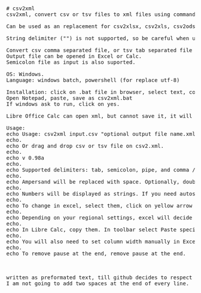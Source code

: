 <pre>
# csv2xml
csv2xml, convert csv or tsv files to xml files using command line, or drag and drop in windows.

Can be used as an replacement for csv2xlsx, csv2xls, csv2ods, csv2fods.

String delimiter ("") is not supported, so be careful when using , as column delimiter.

Convert csv comma separated file, or tsv tab separated file to "Excel XML 2003" spreadsheet file (also known as SpreadsheetML). 
Output file can be opened in Excel or Calc.
Semicolon file as input is also suported.

OS: Windows.
Language: windows batch, powershell (for replace utf-8)

Installation: click on .bat file in browser, select text, copy.
Open Notepad, paste, save as csv2xml.bat 
If windows ask to run, click on yes.

Libre Office Calc can open xml, but cannot save it, it will offer to save in ods or xlsx format.

Usage:
echo Usage: csv2xml input.csv "optional output file name.xml"
echo.
echo Or drag and drop csv or tsv file on csv2.xml.
echo.
echo v 0.98a
echo.
echo Supported delimiters: tab, semicolon, pipe, and comma /no string delimiter!/. 
echo.
echo Ampersand will be replaced with space. Optionally, double quotes can be removed too.
echo.
echo Numbers will be displayed as strings. If you need autosum or formulas, you will need to convert them to numbers.
echo.
echo To change in excel, select them, click on yellow arrow and select convert to number
echo.
echo Depending on your regional settings, excel will decide if 1.1 and 1,1 are numbers of strings, after conversion.
echo.
echo In Libre Calc, copy them. In toolbar select Paste special, Character set: Unicode utf-8, Separator options: Separated by Tab, String delimiter: leave empty.
echo.
echo You will also need to set column width manually in Excel/Calc. Select all columns with data by clicking on column names a,b,c, double click on the line between a,b,c.
echo.
echo To remove pause at the end, remove pause at the end.



written as preformated text, till github decides to respect newline ...
I am not going to add two spaces at the end of every line.





